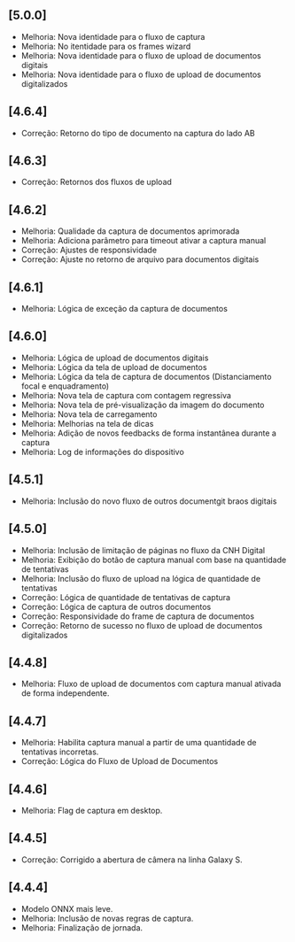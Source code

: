 
## [5.0.0]
- Melhoria: Nova identidade para o fluxo de captura
- Melhoria: No itentidade para os frames wizard
- Melhoria: Nova identidade para o fluxo de upload de documentos digitais
- Melhoria: Nova identidade para o fluxo de upload de documentos digitalizados 

## [4.6.4]
- Correção: Retorno do tipo de documento na captura do lado AB

## [4.6.3]
- Correção: Retornos dos fluxos de upload

## [4.6.2]
- Melhoria: Qualidade da captura de documentos aprimorada
- Melhoria: Adiciona parâmetro para timeout ativar a captura manual
- Correção: Ajustes de responsividade
- Correção: Ajuste no retorno de arquivo para documentos digitais

## [4.6.1]
- Melhoria: Lógica de exceção da captura de documentos

## [4.6.0]
- Melhoria: Lógica de upload de documentos digitais
- Melhoria: Lógica da tela de upload de documentos
- Melhoria: Lógica da tela de captura de documentos (Distanciamento focal e enquadramento)
- Melhoria: Nova tela de captura com contagem regressiva
- Melhoria: Nova tela de pré-visualização da imagem do documento
- Melhoria: Nova tela de carregamento
- Melhoria: Melhorias na tela de dicas
- Melhoria: Adição de novos feedbacks de forma instantânea durante a captura
- Melhoria: Log de informações do dispositivo

## [4.5.1]
- Melhoria: Inclusão do novo fluxo de outros documentgit braos digitais

## [4.5.0]
- Melhoria: Inclusão de limitação de páginas no fluxo da CNH Digital
- Melhoria: Exibição do botão de captura manual com base na quantidade de tentativas
- Melhoria: Inclusão do fluxo de upload na lógica de quantidade de tentativas
- Correção: Lógica de quantidade de tentativas de captura
- Correção: Lógica de captura de outros documentos
- Correção: Responsividade do frame de captura de documentos
- Correção: Retorno de sucesso no fluxo de upload de documentos digitalizados

## [4.4.8]
- Melhoria: Fluxo de upload de documentos com captura manual ativada de forma independente.

## [4.4.7]
- Melhoria: Habilita captura manual a partir de uma quantidade de tentativas incorretas.
- Correção: Lógica do Fluxo de Upload de Documentos

## [4.4.6]
- Melhoria: Flag de captura em desktop.

## [4.4.5]
- Correção: Corrigido a abertura de câmera na linha Galaxy S.

## [4.4.4]
- Modelo ONNX mais leve.
- Melhoria: Inclusão de novas regras de captura.
- Melhoria: Finalização de jornada.